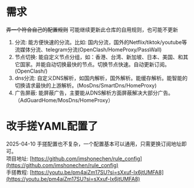 # 需求
~~弄一个符合自己的配置规则~~ 可能继续更新此仓库的自用规则，也可能不更新
1. 分流: 能方便快速的分流。比如: 国内分流，国外的Netflix/tiktok/youtube等流媒体分流、telegram分流(OpenClash/HomeProxy/PassWall)
2. 节点切换: 能自定义节点分组，如：香港、台湾、新加坡、日本、美国、和其它国家。并能自动切换最快的节点。切换节点快速。自动更新订阅。(OpenClash/)
3. dns分流: 自定义DNS解析，如国内解析，国外解析。能缓存解析。能智能的切换请求最快的上游解析。(MosDns/SmartDns/HomeProxy)
4. 广告屏蔽: 能屏蔽广告，主要能从DNS解析方面屏蔽解决大部分广告。（AdGuardHome/MosDns/HomeProxy）

# 改手搓YAML配置了    
2025-04-10
手搓配置也不复杂，一个配置基本可以通用，只需更换订阅地址即可。    
项目地址: [https://github.com/imshonechen/rule_config](https://github.com/imshonechen/rule_config)    
手搓教程: [https://youtu.be/pm4aiZm17SU?si=sXxuf-Ix6jtUMFA8](https://youtu.be/pm4aiZm17SU?si=sXxuf-Ix6jtUMFA8)    
